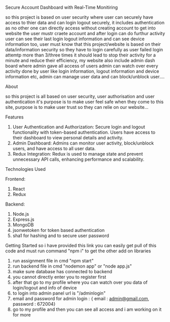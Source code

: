 Secure Account Dashboard with Real-Time Monitiring 

so this project is based on user security where user can securely have access to thier data and can login logout securely, it includes authentication as no other one can directly access without creating account to get into website the user mustr craete account and after login can do furthur activity user can see their last login logout information and can see device information too, user must know that this project/website is based on their data/information security so they have to login carefully as user failed login attemtp more than 3/three times it should lead to stop their activity for a minute and reduce their efficiency, my website also include admin dash board where admin gave all access of users admin can watch over every activity done by user like login information, logout information and device information etc, admin can manage user data and can block/unblock user....

About

so this project is all based on user security, user authorisation and user authentication it's purpose is to make user feel safe when they come to this site, purpose is to make user trust so they can relie on our website...

Features
1. User Authentication and Authorization: Secure login and logout functionality with token-based authentication. Users have access to their dashboard to view personal details and activity.
2. Admin Dashboard: Admins can monitor user activity, block/unblock users, and have access to all user data.
3. Redux Integration: Redux is used to manage state and prevent unnecessary API calls, enhancing performance and scalability.

Technologies Used

Frontend:
1. React
2. Redux
   
Backend:
1. Node.js
2. Express.js
3. MongoDB
4. jsonwetoken for token based authentication
5. sha1 for hashing and to secure user password

Getting Started
so i have provided this link you can easily get pull of this code and must run command "npm i" to get the other add on libraries 
1. run assignment file in cmd "npm start"
2. run backend file in cmd "nodemon app" or "node app.js"
3. make sure database has connected to backend
4. you cannot directly enter you to register first
5. after that go to my profile where you can watch over you data of login/logout and info of device
6. to login into admin panel url is "/adminlogin"
7. email and password for admin login : { email : admin@gmail.com, password : 672004}
8. go to my profile and then you can see all access and i am working on it for more



